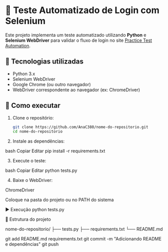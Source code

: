 # 🚀 Teste Automatizado de Login com Selenium

Este projeto implementa um teste automatizado utilizando **Python** e **Selenium WebDriver** para validar o fluxo de login no site [Practice Test Automation](https://practicetestautomation.com/practice-test-login/).

## 🔧 Tecnologias utilizadas

- Python 3.x
- Selenium WebDriver
- Google Chrome (ou outro navegador)
- WebDriver correspondente ao navegador (ex: ChromeDriver)

## 🚀 Como executar

1. Clone o repositório:
   ```bash
   git clone https://github.com/AnaC380/nome-do-repositorio.git
   cd nome-do-repositorio

2. Instale as dependências:

bash
Copiar
Editar
pip install -r requirements.txt

3. Execute o teste:

bash
Copiar
Editar
python tests.py

4. Baixe o WebDriver:

ChromeDriver

Coloque na pasta do projeto ou no PATH do sistema

▶️ Execução
python tests.py

📂 Estrutura do projeto

nome-do-repositorio/
├── tests.py
├── requirements.txt
└── README.md

git add README.md requirements.txt
git commit -m "Adicionando README e dependências"
git push
